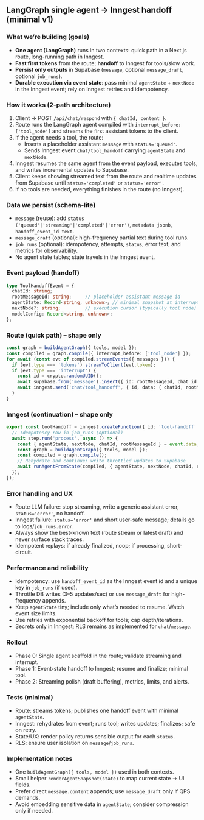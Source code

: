 ## LangGraph single agent → Inngest handoff (minimal v1)

### What we’re building (goals)
- **One agent (LangGraph)** runs in two contexts: quick path in a Next.js route, long-running path in Inngest.
- **Fast first tokens** from the route; **handoff** to Inngest for tools/slow work.
- **Persist only outputs** in Supabase (`message`, optional `message_draft`, optional `job_runs`).
- **Durable execution via event state**: pass minimal `agentState` + `nextNode` in the Inngest event; rely on Inngest retries and idempotency.

### How it works (2-path architecture)
1. Client → POST `/api/chat/respond` with `{ chatId, content }`.
2. Route runs the LangGraph agent compiled with `interrupt_before: ['tool_node']` and streams the first assistant tokens to the client.
3. If the agent needs a tool, the route:
   - Inserts a placeholder assistant `message` with `status='queued'`.
   - Sends Inngest event `chat/tool_handoff` carrying `agentState` and `nextNode`.
4. Inngest resumes the same agent from the event payload, executes tools, and writes incremental updates to Supabase.
5. Client keeps showing streamed text from the route and realtime updates from Supabase until `status='completed'` or `status='error'`.
6. If no tools are needed, everything finishes in the route (no Inngest).

### Data we persist (schema-lite)
- `message` (reuse): add `status ('queued'|'streaming'|'completed'|'error')`, `metadata jsonb`, `handoff_event_id text`.
- `message_draft` (optional): high-frequency partial text during tool runs.
- `job_runs` (optional): idempotency, attempts, `status`, error text, and metrics for observability.
- No agent state tables; state travels in the Inngest event.

### Event payload (handoff)
```ts
type ToolHandoffEvent = {
  chatId: string;
  rootMessageId: string;     // placeholder assistant message id
  agentState: Record<string, unknown>; // minimal snapshot at interrupt
  nextNode?: string;         // execution cursor (typically tool node)
  modelConfig: Record<string, unknown>;
};
```

### Route (quick path) – shape only
```ts
const graph = buildAgentGraph({ tools, model });
const compiled = graph.compile({ interrupt_before: ['tool_node'] });
for await (const evt of compiled.streamEvents({ messages })) {
  if (evt.type === 'tokens') streamToClient(evt.token);
  if (evt.type === 'interrupt') {
    const id = crypto.randomUUID();
    await supabase.from('message').insert({ id: rootMessageId, chat_id: chatId, role: 'assistant', status: 'queued', handoff_event_id: id });
    await inngest.send('chat/tool_handoff', { id, data: { chatId, rootMessageId, agentState: evt.checkpoint?.state, nextNode: evt.checkpoint?.next, modelConfig } });
  }
}
```

### Inngest (continuation) – shape only
```ts
export const toolHandoff = inngest.createFunction({ id: 'tool-handoff' }, { event: 'chat/tool_handoff' }, async ({ event, step }) => {
  // Idempotency row in job_runs (optional)
  await step.run('process', async () => {
    const { agentState, nextNode, chatId, rootMessageId } = event.data;
    const graph = buildAgentGraph({ tools, model });
    const compiled = graph.compile();
    // Rehydrate and continue; write throttled updates to Supabase
    await runAgentFromState(compiled, { agentState, nextNode, chatId, rootMessageId });
  });
});
```

### Error handling and UX
- Route LLM failure: stop streaming, write a generic assistant error, `status='error'`, no handoff.
- Inngest failure: `status='error'` and short user-safe message; details go to logs/`job_runs.error`.
- Always show the best-known text (route stream or latest draft) and never surface stack traces.
- Idempotent replays: if already finalized, noop; if processing, short-circuit.

### Performance and reliability
- Idempotency: use `handoff_event_id` as the Inngest event id and a unique key in `job_runs` (if used).
- Throttle DB writes (3–5 updates/sec) or use `message_draft` for high-frequency appends.
- Keep `agentState` tiny; include only what’s needed to resume. Watch event size limits.
- Use retries with exponential backoff for tools; cap depth/iterations.
- Secrets only in Inngest; RLS remains as implemented for `chat`/`message`.

### Rollout
- Phase 0: Single agent scaffold in the route; validate streaming and interrupt.
- Phase 1: Event-state handoff to Inngest; resume and finalize; minimal tool.
- Phase 2: Streaming polish (draft buffering), metrics, limits, and alerts.

### Tests (minimal)
- Route: streams tokens; publishes one handoff event with minimal `agentState`.
- Inngest: rehydrates from event; runs tool; writes updates; finalizes; safe on retry.
- State/UX: render policy returns sensible output for each `status`.
- RLS: ensure user isolation on `message`/`job_runs`.

### Implementation notes
- One `buildAgentGraph({ tools, model })` used in both contexts.
- Small helper `renderAgentSnapshot(state)` to map current state → UI fields.
- Prefer direct `message.content` appends; use `message_draft` only if QPS demands.
- Avoid embedding sensitive data in `agentState`; consider compression only if needed.
